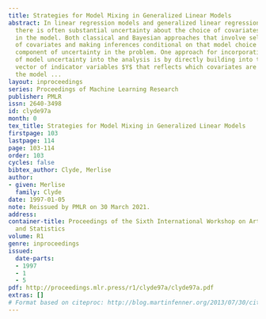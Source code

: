 ```yaml
---
title: Strategies for Model Mixing in Generalized Linear Models
abstract: In linear regression models and generalized linear regression models (GLMs),
  there is often substantial uncertainty about the choice of covariates to include
  in the model. Both classical and Bayesian approaches that involve selecting a subset
  of covariates and making inferences conditional on that model choice ignore a major
  component of uncertainty in the problem. One approach for incorporating this form
  of model uncertainty into the analysis is by directly building into the model a
  vector of indicator variables $Y$ that reflects which covariates are included in
  the model ...
layout: inproceedings
series: Proceedings of Machine Learning Research
publisher: PMLR
issn: 2640-3498
id: clyde97a
month: 0
tex_title: Strategies for Model Mixing in Generalized Linear Models
firstpage: 103
lastpage: 114
page: 103-114
order: 103
cycles: false
bibtex_author: Clyde, Merlise
author:
- given: Merlise
  family: Clyde
date: 1997-01-05
note: Reissued by PMLR on 30 March 2021.
address:
container-title: Proceedings of the Sixth International Workshop on Artificial Intelligence
  and Statistics
volume: R1
genre: inproceedings
issued:
  date-parts:
  - 1997
  - 1
  - 5
pdf: http://proceedings.mlr.press/r1/clyde97a/clyde97a.pdf
extras: []
# Format based on citeproc: http://blog.martinfenner.org/2013/07/30/citeproc-yaml-for-bibliographies/
---
```

